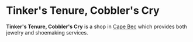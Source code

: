 # Tinker's Tenure, Cobbler's Cry

**Tinker's Tenure, Cobbler's Cry** is a shop in [Cape Bec](cape-bec.md) which provides both jewelry and shoemaking services.
